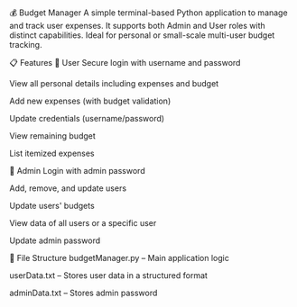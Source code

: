 💰 Budget Manager
A simple terminal-based Python application to manage and track user expenses. It supports both Admin and User roles with distinct capabilities. Ideal for personal or small-scale multi-user budget tracking.

📋 Features
👤 User
Secure login with username and password

View all personal details including expenses and budget

Add new expenses (with budget validation)

Update credentials (username/password)

View remaining budget

List itemized expenses

🔐 Admin
Login with admin password

Add, remove, and update users

Update users' budgets

View data of all users or a specific user

Update admin password

📁 File Structure
budgetManager.py – Main application logic

userData.txt – Stores user data in a structured format

adminData.txt – Stores admin password
